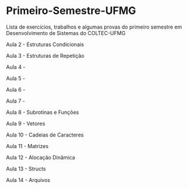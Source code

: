 # Primeiro-Semestre-UFMG
Lista de exercícios, trabalhos e algumas provas do primeiro semestre em Desenvolvimento de Sistemas do COLTEC-UFMG

Aula 2 - Estruturas Condicionais

Aula 3 - Estruturas de Repetição

Aula 4 - 

Aula 5 - 

Aula 6 - 

Aula 7 - 

Aula 8 - Subrotinas e Funções

Aula 9 - Vetores

Aula 10 - Cadeias de Caracteres

Aula 11 - Matrizes

Aula 12 - Alocação Dinâmica

Aula 13 - Structs

Aula 14 - Arquivos
